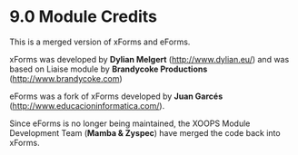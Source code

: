 # 9.0 Module Credits

This is a merged version of xForms and eForms.

xForms was developed by **Dylian Melgert** (http://www.dylian.eu/) and was based on
Liaise module by **Brandycoke Productions** (http://www.brandycoke.com)

eForms was a fork of xForms developed by **Juan Garcés**
(http://www.educacioninformatica.com/).

Since eForms is no longer being maintained, the XOOPS Module
Development Team (**Mamba & Zyspec**) have merged the code back into xForms.
